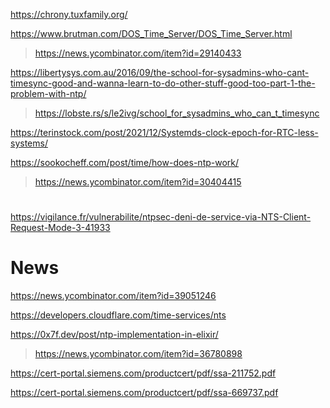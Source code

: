 https://chrony.tuxfamily.org/

https://www.brutman.com/DOS_Time_Server/DOS_Time_Server.html
> https://news.ycombinator.com/item?id=29140433

https://libertysys.com.au/2016/09/the-school-for-sysadmins-who-cant-timesync-good-and-wanna-learn-to-do-other-stuff-good-too-part-1-the-problem-with-ntp/
> https://lobste.rs/s/le2ivg/school_for_sysadmins_who_can_t_timesync

https://terinstock.com/post/2021/12/Systemds-clock-epoch-for-RTC-less-systems/

https://sookocheff.com/post/time/how-does-ntp-work/
> https://news.ycombinator.com/item?id=30404415

#
https://vigilance.fr/vulnerabilite/ntpsec-deni-de-service-via-NTS-Client-Request-Mode-3-41933

# News
https://news.ycombinator.com/item?id=39051246

https://developers.cloudflare.com/time-services/nts

https://0x7f.dev/post/ntp-implementation-in-elixir/
> https://news.ycombinator.com/item?id=36780898

https://cert-portal.siemens.com/productcert/pdf/ssa-211752.pdf

https://cert-portal.siemens.com/productcert/pdf/ssa-669737.pdf